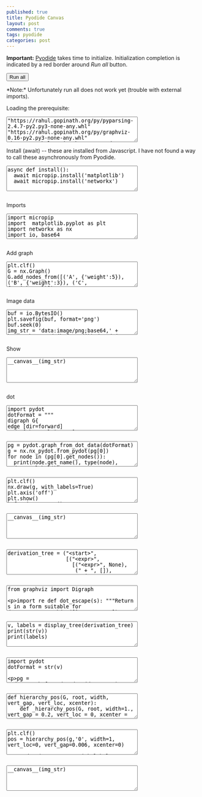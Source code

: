 ```yaml
---
published: true
title: Pyodide Canvas
layout: post
comments: true
tags: pyodide
categories: post
---
```


<script type="text/javascript">window.languagePluginUrl='/resources/pyodide/full/3.9/';</script>
<script src="/resources/pyodide/full/3.9/pyodide.js"></script>
<link rel="stylesheet" type="text/css" media="all" href="/resources/skulpt/css/codemirror.css">
<link rel="stylesheet" type="text/css" media="all" href="/resources/skulpt/css/solarized.css">
<link rel="stylesheet" type="text/css" media="all" href="/resources/skulpt/css/env/editor.css">

<script src="/resources/skulpt/js/codemirrorepl.js" type="text/javascript"></script>
<script src="/resources/skulpt/js/python.js" type="text/javascript"></script>
<script src="/resources/pyodide/js/env/editor.js" type="text/javascript"></script>

**Important:** [Pyodide](https://pyodide.readthedocs.io/en/latest/) takes time to initialize.
Initialization completion is indicated by a red border around *Run all* button.
<form name='python_run_form'>
<button type="button" name="python_run_all">Run all</button>
</form> *Note:* Unfortunately run all does not work yet (trouble with external imports).

Loading the prerequisite:
<form name='python_run_form'>
<textarea cols="40" rows="4" id='python_pre_edit' name='python_edit'>
"https://rahul.gopinath.org/py/pyparsing-2.4.7-py2.py3-none-any.whl"
"https://rahul.gopinath.org/py/graphviz-0.16-py2.py3-none-any.whl"
"https://rahul.gopinath.org/py/pydot-1.4.1-py2.py3-none-any.whl"
</textarea>
</form>

Install (await) -- these are installed from Javascript. I have not found
a way to call these asynchronously from Pyodide.

<!--
############
print(__canvas__)
############
-->


<form name='python_run_form'>
<textarea cols="40" rows="4" name='python_edit'>
async def install():
  await micropip.install('matplotlib')
  await micropip.install('networkx')
</textarea><br />
<pre class='Output' name='python_output'></pre>
<div name='python_canvas'></div>
</form>

Imports
<!--
############
import  matplotlib.pyplot as plt
import networkx as nx
import io, base64
############
-->


<form name='python_run_form'>
<textarea cols="40" rows="4" name='python_edit'>
import micropip
import  matplotlib.pyplot as plt
import networkx as nx
import io, base64
</textarea><br />
<pre class='Output' name='python_output'></pre>
<div name='python_canvas'></div>
</form>

Add graph

<!--
############
plt.clf()
G = nx.Graph()
G.add_nodes_from([('A', {'weight':5}), ('B', {'weight':3}), ('C', {'weight':3})])
G.add_edges_from([('A', 'B', {'weight':20})])
G.add_edges_from([('A', 'C', {'weight':20})])
pos = nx.shell_layout(G)
labels = {'A': 'aaa', 'B': 'bbb', 'C':'ccc'}
nx.draw(G, pos=pos, node_size=1000, with_labels=True, labels=labels)
#nx.draw_networkx_labels(G,pos=pos,font_size=30)
plt.axis('off')
plt.show()
############
-->


<form name='python_run_form'>
<textarea cols="40" rows="4" name='python_edit'>
plt.clf()
G = nx.Graph()
G.add_nodes_from([(&#x27;A&#x27;, {&#x27;weight&#x27;:5}), (&#x27;B&#x27;, {&#x27;weight&#x27;:3}), (&#x27;C&#x27;, {&#x27;weight&#x27;:3})])
G.add_edges_from([(&#x27;A&#x27;, &#x27;B&#x27;, {&#x27;weight&#x27;:20})])
G.add_edges_from([(&#x27;A&#x27;, &#x27;C&#x27;, {&#x27;weight&#x27;:20})])
pos = nx.shell_layout(G)
labels = {'A': 'aaa', 'B': 'bbb', 'C':'ccc'}
nx.draw(G, pos=pos, node_size=1000, with_labels=True, labels=labels)
#nx.draw_networkx_labels(G,pos=pos,font_size=30)
plt.axis(&#x27;off&#x27;)
plt.show()
</textarea><br />
<pre class='Output' name='python_output'></pre>
<div name='python_canvas'></div>
</form>

Image data
<!--
############
buf = io.BytesIO()
plt.savefig(buf, format='png')
buf.seek(0)
img_str = 'data:image/png;base64,' + base64.b64encode(buf.read()).decode('UTF-8')
print(len(img_str))
############
-->


<form name='python_run_form'>
<textarea cols="40" rows="4" name='python_edit'>
buf = io.BytesIO()
plt.savefig(buf, format=&#x27;png&#x27;)
buf.seek(0)
img_str = &#x27;data:image/png;base64,&#x27; + base64.b64encode(buf.read()).decode(&#x27;UTF-8&#x27;)
print(len(img_str))
</textarea><br />
<pre class='Output' name='python_output'></pre>
<div name='python_canvas'></div>
</form>

Show


<!--
############
__canvas__(img_str)
############
-->


<form name='python_run_form'>
<textarea cols="40" rows="4" name='python_edit'>
__canvas__(img_str)
</textarea><br />
<pre class='Output' name='python_output'></pre>
<div name='python_canvas'></div>
</form>


dot

<!--
############
import pydot
dotFormat = """
digraph G{
edge [dir=forward]
node [shape=plaintext]
0 [label="0 (None)"]
0 -> 7 [label="root"]
1 [label="1 (The)"]
4 [label="4 (great Indian Circus)"]
4 -> 4 [label="compound"]
4 -> 1 [label="det"]
4 -> 4 [label="amod"]
5 [label="5 (is)"]
6 [label="6 (in)"]
7 [label="7 (Mumbai)"]
7 -> 6 [label="case"]
7 -> 5 [label="cop"]
7 -> 4 [label="nsubj"]
}
"""
############
-->


<form name='python_run_form'>
<textarea cols="40" rows="4" name='python_edit'>
import pydot
dotFormat = &quot;&quot;&quot;
digraph G{
edge [dir=forward]
node [shape=plaintext]
0 [label=&quot;0 (None)&quot;]
0 -&gt; 7 [label=&quot;root&quot;]
1 [label=&quot;1 (The)&quot;]
4 [label=&quot;4 (great Indian Circus)&quot;]
4 -&gt; 4 [label=&quot;compound&quot;]
4 -&gt; 1 [label=&quot;det&quot;]
4 -&gt; 4 [label=&quot;amod&quot;]
5 [label=&quot;5 (is)&quot;]
6 [label=&quot;6 (in)&quot;]
7 [label=&quot;7 (Mumbai)&quot;]
7 -&gt; 6 [label=&quot;case&quot;]
7 -&gt; 5 [label=&quot;cop&quot;]
7 -&gt; 4 [label=&quot;nsubj&quot;]
}
&quot;&quot;&quot;
</textarea><br />
<pre class='Output' name='python_output'></pre>
<div name='python_canvas'></div>
</form>

<!--
############
pg = pydot.graph_from_dot_data(dotFormat)
g = nx.nx_pydot.from_pydot(pg[0])

for node in (pg[0].get_nodes()):
  print(node.get_name(), type(node), node.get_label())
############
-->


<form name='python_run_form'>
<textarea cols="40" rows="4" name='python_edit'>
pg = pydot.graph_from_dot_data(dotFormat)
g = nx.nx_pydot.from_pydot(pg[0])
for node in (pg[0].get_nodes()):
  print(node.get_name(), type(node), node.get_label())
</textarea><br />
<pre class='Output' name='python_output'></pre>
<div name='python_canvas'></div>
</form>



<!--
############
plt.clf()
nx.draw(g, with_labels=True)
plt.axis('off')
plt.show()
buf = io.BytesIO()
plt.savefig(buf, format='png')
buf.seek(0)
img_str = 'data:image/png;base64,' + base64.b64encode(buf.read()).decode('UTF-8')
print(len(img_str))
############
-->


<form name='python_run_form'>
<textarea cols="40" rows="4" name='python_edit'>
plt.clf()
nx.draw(g, with_labels=True)
plt.axis(&#x27;off&#x27;)
plt.show()
buf = io.BytesIO()
plt.savefig(buf, format=&#x27;png&#x27;)
buf.seek(0)
img_str = &#x27;data:image/png;base64,&#x27; + base64.b64encode(buf.read()).decode(&#x27;UTF-8&#x27;)
print(len(img_str))
</textarea><br />
<pre class='Output' name='python_output'></pre>
<div name='python_canvas'></div>
</form>



<!--
############
__canvas__(img_str)
############
-->


<form name='python_run_form'>
<textarea cols="40" rows="4" name='python_edit'>
__canvas__(img_str)
</textarea><br />
<pre class='Output' name='python_output'></pre>
<div name='python_canvas'></div>
</form>


<!--
############
derivation_tree = ("<start>",
                   [("<expr>",
                     [("<expr>", None),
                      (" + ", []),
                         ("<term>", None)]
                     )])
############
-->


<form name='python_run_form'>
<textarea cols="40" rows="4" name='python_edit'>
derivation_tree = (&quot;&lt;start&gt;&quot;,
                   [(&quot;&lt;expr&gt;&quot;,
                     [(&quot;&lt;expr&gt;&quot;, None),
                      (&quot; + &quot;, []),
                         (&quot;&lt;term&gt;&quot;, None)]
                     )])
</textarea><br />
<pre class='Output' name='python_output'></pre>
<div name='python_canvas'></div>
</form>


<!--
############
from graphviz import Digraph

import re
def dot_escape(s):
    """Return s in a form suitable for dot"""
    s = re.sub(r'([^a-zA-Z0-9" ])', r"\\\1", s)
    return s


def extract_node(node, id):
    symbol, children, *annotation = node
    return symbol, children, ''.join(str(a) for a in annotation)



def default_node_attr(dot, nid, symbol, ann):
    dot.node(repr(nid), dot_escape(symbol))

def default_edge_attr(dot, start_node, stop_node):
    dot.edge(repr(start_node), repr(stop_node))
def default_graph_attr(dot):
    dot.attr('node', shape='plain')
def display_tree(derivation_tree,
                 log=False,
                 extract_node=extract_node,
                 node_attr=default_node_attr,
                 edge_attr=default_edge_attr,
                 graph_attr=default_graph_attr):
    
    # If we import display_tree, we also have to import its functions
    from graphviz import Digraph

    counter = 0
    labels = {}

    def traverse_tree(dot, tree, id=0):
        (symbol, children, annotation) = extract_node(tree, id)
        labels[str(id)] = symbol
        node_attr(dot, id, symbol, annotation)

        if children:
            for child in children:
                nonlocal counter
                counter += 1
                child_id = counter
                edge_attr(dot, id, child_id)
                traverse_tree(dot, child, child_id)

    dot = Digraph(comment="Derivation Tree")
    graph_attr(dot)
    traverse_tree(dot, derivation_tree)
    if log:
        print(dot)
    return dot, labels
############
-->


<form name='python_run_form'>
<textarea cols="40" rows="4" name='python_edit'>
from graphviz import Digraph

import re
def dot_escape(s):
    &quot;&quot;&quot;Return s in a form suitable for dot&quot;&quot;&quot;
    s = re.sub(r&#x27;([^a-zA-Z0-9&quot; ])&#x27;, r&quot;\\\1&quot;, s)
    return s


def extract_node(node, id):
    symbol, children, *annotation = node
    return symbol, children, &#x27;&#x27;.join(str(a) for a in annotation)



def default_node_attr(dot, nid, symbol, ann):
    dot.node(repr(nid), dot_escape(symbol))

def default_edge_attr(dot, start_node, stop_node):
    dot.edge(repr(start_node), repr(stop_node))
def default_graph_attr(dot):
    dot.attr(&#x27;node&#x27;, shape=&#x27;plain&#x27;)
def display_tree(derivation_tree,
                 log=False,
                 extract_node=extract_node,
                 node_attr=default_node_attr,
                 edge_attr=default_edge_attr,
                 graph_attr=default_graph_attr):
    
    # If we import display_tree, we also have to import its functions
    from graphviz import Digraph

    counter = 0
    labels = {}

    def traverse_tree(dot, tree, id=0):
        (symbol, children, annotation) = extract_node(tree, id)
        labels[str(id)] = symbol
        node_attr(dot, id, symbol, annotation)

        if children:
            for child in children:
                nonlocal counter
                counter += 1
                child_id = counter
                edge_attr(dot, id, child_id)
                traverse_tree(dot, child, child_id)

    dot = Digraph(comment=&quot;Derivation Tree&quot;)
    graph_attr(dot)
    traverse_tree(dot, derivation_tree)
    if log:
        print(dot)
    return dot, labels
</textarea><br />
<pre class='Output' name='python_output'></pre>
<div name='python_canvas'></div>
</form>


<!--
############
v, labels = display_tree(derivation_tree)
print(str(v))
print(labels)
############
-->


<form name='python_run_form'>
<textarea cols="40" rows="4" name='python_edit'>
v, labels = display_tree(derivation_tree)
print(str(v))
print(labels)
</textarea><br />
<pre class='Output' name='python_output'></pre>
<div name='python_canvas'></div>
</form>



<!--
############
import pydot
dotFormat = str(v)

pg = pydot.graph_from_dot_data(dotFormat)
g = nx.nx_pydot.from_pydot(pg[0])
print(pg[0])
############
-->


<form name='python_run_form'>
<textarea cols="40" rows="4" name='python_edit'>
import pydot
dotFormat = str(v)

pg = pydot.graph_from_dot_data(dotFormat)
g = nx.nx_pydot.from_pydot(pg[0])
print(pg[0])
</textarea><br />
<pre class='Output' name='python_output'></pre>
<div name='python_canvas'></div>
</form>


<!--
############
def hierarchy_pos(G, root, width, vert_gap, vert_loc, xcenter):
    def _hierarchy_pos(G, root, width=1., vert_gap = 0.2, vert_loc = 0, xcenter = 0.5, pos = None, parent = None):
        if pos is None:
            pos = {root:(xcenter,vert_loc)}
        else:
            pos[root] = (xcenter, vert_loc)
        children = list(G.neighbors(root))
        if not isinstance(G, nx.DiGraph) and parent is not None:
            children.remove(parent)
        if len(children)!=0:
            dx = width/len(children)
            nextx = xcenter - width/2 - dx/2
            for child in children:
                nextx += dx
                pos = _hierarchy_pos(G,child, width = dx, vert_gap = vert_gap,
                                    vert_loc = vert_loc-vert_gap, xcenter=nextx,
                                    pos=pos, parent = root)
        return pos
    return _hierarchy_pos(G, root, width, vert_gap, vert_loc, xcenter)
############
-->


<form name='python_run_form'>
<textarea cols="40" rows="4" name='python_edit'>
def hierarchy_pos(G, root, width, vert_gap, vert_loc, xcenter):
    def _hierarchy_pos(G, root, width=1., vert_gap = 0.2, vert_loc = 0, xcenter = 0.5, pos = None, parent = None):
        if pos is None:
            pos = {root:(xcenter,vert_loc)}
        else:
            pos[root] = (xcenter, vert_loc)
        children = list(G.neighbors(root))
        if not isinstance(G, nx.DiGraph) and parent is not None:
            children.remove(parent)
        if len(children)!=0:
            dx = width/len(children)
            nextx = xcenter - width/2 - dx/2
            for child in children:
                nextx += dx
                pos = _hierarchy_pos(G,child, width = dx, vert_gap = vert_gap,
                                    vert_loc = vert_loc-vert_gap, xcenter=nextx,
                                    pos=pos, parent = root)
        return pos
    return _hierarchy_pos(G, root, width, vert_gap, vert_loc, xcenter)
</textarea><br />
<pre class='Output' name='python_output'></pre>
<div name='python_canvas'></div>
</form>



<!--
############
plt.clf()
pos = hierarchy_pos(g,'0', width=1, vert_loc=0, vert_gap=0.006, xcenter=0)


nx.draw(g, pos=pos, with_labels=True, labels=labels,node_size=1000,font_size=8, node_color='#ffffff')

plt.axis('off')
plt.show()
buf = io.BytesIO()
plt.savefig(buf, format='png')
buf.seek(0)
img_str = 'data:image/png;base64,' + base64.b64encode(buf.read()).decode('UTF-8')
print(len(img_str))
############
-->


<form name='python_run_form'>
<textarea cols="40" rows="4" name='python_edit'>
plt.clf()
pos = hierarchy_pos(g,'0', width=1, vert_loc=0, vert_gap=0.006, xcenter=0)

nx.draw(g, pos=pos, with_labels=True, labels=labels,node_size=1000,font_size=8, node_color=&#x27;#ffffff&#x27;)

plt.axis(&#x27;off&#x27;)
plt.show()
buf = io.BytesIO()
plt.savefig(buf, format=&#x27;png&#x27;)
buf.seek(0)
img_str = &#x27;data:image/png;base64,&#x27; + base64.b64encode(buf.read()).decode(&#x27;UTF-8&#x27;)
print(len(img_str))
</textarea><br />
<pre class='Output' name='python_output'></pre>
<div name='python_canvas'></div>
</form>


<!--
############
__canvas__(img_str)
############
-->


<form name='python_run_form'>
<textarea cols="40" rows="4" name='python_edit'>
__canvas__(img_str)
</textarea><br />
<pre class='Output' name='python_output'></pre>
<div name='python_canvas'></div>
</form>

